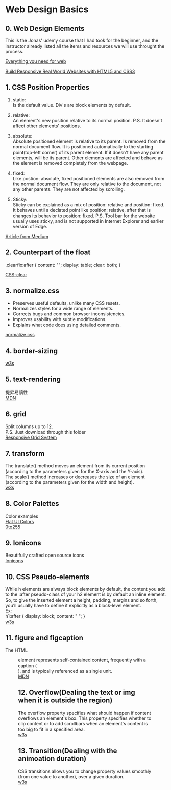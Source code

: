 # Web Design Basics

## 0. Web Design Elements
This is the Jonas' udemy course that I had took for the beginner, and the instructor already listed all the items and resources we will use throught the process.

[Everything you need for web](http://codingheroes.io/resources/ )

[Build Responsive Real World Websites with HTML5 and CSS3](https://www.udemy.com/design-and-develop-a-killer-website-with-html5-and-css3/)


## 1. CSS Position Properties
1. static: <br/>
Is the default value.
Div's are block elements by default.

2. relative: <br/>
An element's new position relative to its normal position.
P.S. It doesn't affect other elements' positions.

3. absolute: <br/>
Absolute positioned element is relative to its parent. Is removed from the normal document flow. It is positioned automatically to the starting point(top-left corner) of its parent element. If it doesn't have any parent elements, <html> will be its parent. Other elements are affected and behave as the element is removed completely from the webpage.

4. fixed: <br/>
Like postion: absolute, fixed positioned elements are also removed from the normal document flow.
They are only relative to the <html> document, not any other parents.
They are not affected by scrolling.

5. Sticky: <br/>
Sticky can be explained as a mix of position: relative and position: fixed.
It behaves until a declated point like position: relative, after that is changes its behavior to position: fixed. 
P.S. Tool bar for the website usually uses sticky, and is not supported in Internet Explorer and earlier version of Edge.

[Article from Medium](https://medium.freecodecamp.org/how-to-use-the-position-property-in-css-to-align-elements-d8f49c403a26)

## 2. Counterpart of the float
.clearfix:after {
  content: "";
  display: table;
  clear: both;
}

[CSS-clear](https://css-tricks.com/almanac/properties/c/clear/)

## 3. normalize.css
- Preserves useful defaults, unlike many CSS resets.
- Normalizes styles for a wide range of elements.
- Corrects bugs and common browser inconsistencies.
- Improves usability with subtle modifications.
- Explains what code does using detailed comments.

[normalize.css](https://github.com/necolas/normalize.css)

## 4. border-sizing
[w3s](https://www.w3schools.com/cssref/css3_pr_box-sizing.asp)

## 5. text-rendering
提昇易讀性
<br>
[MDN](https://developer.mozilla.org/zh-CN/docs/Web/CSS/text-rendering)

## 6. grid

Split columns up to 12.
<br>
P.S. Just download through this folder
<br>
[Responsive Grid System](http://www.responsivegridsystem.com/)

## 7. transform
The translate() method moves an element from its current position (according to the parameters given for the X-axis and the Y-axis).
<br>
The scale() method increases or decreases the size of an element (according to the parameters given for the width and height).
<br>
[w3s](https://www.w3schools.com/css/css3_2dtransforms.asp)

## 8. Color Palettes
Color examples
<br>
[Flat UI Colors](https://flatuicolors.com/)
<br/>
[0to255](http://www.0to255.com/)

## 9. Ionicons
Beautifully crafted open source icons
<br>
[Ionicons](https://ionicons.com/)

## 10. CSS Pseudo-elements
While h elements are always block elements by default, the content you add to the :after pseudo-class of your h2 element is by default an inline element.  So, to give the inserted element a height, padding, margins and so  forth, you’ll usually have to define it explicitly as a block-level element.
<br>
Ex:
<br>
h1:after {
  display: block;
  content: " ";
}
<br>
[w3s](https://www.w3schools.com/css/css_pseudo_elements.asp)

## 11. figure and figcaption
The HTML <figure> element represents self-contained content, frequently with a caption (<figcaption>), and is typically referenced as a single unit.
<br>
[MDN](https://developer.mozilla.org/en-US/docs/Web/HTML/Element/figure)
  
## 12. Overflow(Dealing the text or img when it is outside the region)
The overflow property specifies what should happen if content overflows an element's box.
This property specifies whether to clip content or to add scrollbars when an element's content is too big to fit in a specified area.
<br>
[w3s](https://www.w3schools.com/cssref/pr_pos_overflow.asp)

## 13. Transition(Dealing with the animoation duration)
CSS transitions allows you to change property values smoothly (from one value to another), over a given duration.
<br>
[w3s](https://www.w3schools.com/css/css3_transitions.asp)








